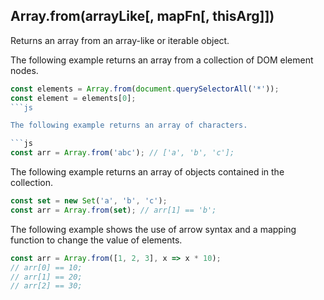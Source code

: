 ## Array.from(arrayLike[, mapFn[, thisArg]])

Returns an array from an array-like or iterable object.

The following example returns an array from a collection of DOM element nodes.

```js
const elements = Array.from(document.querySelectorAll('*'));
const element = elements[0];
```js

The following example returns an array of characters.

```js
const arr = Array.from('abc'); // ['a', 'b', 'c'];
```
The following example returns an array of objects contained in the collection.

```js
const set = new Set('a', 'b', 'c');
const arr = Array.from(set); // arr[1] == 'b'; 
```
The following example shows the use of arrow syntax and a mapping function to change the value of elements.

``` js
const arr = Array.from([1, 2, 3], x => x * 10);
// arr[0] == 10;
// arr[1] == 20;
// arr[2] == 30;
```
